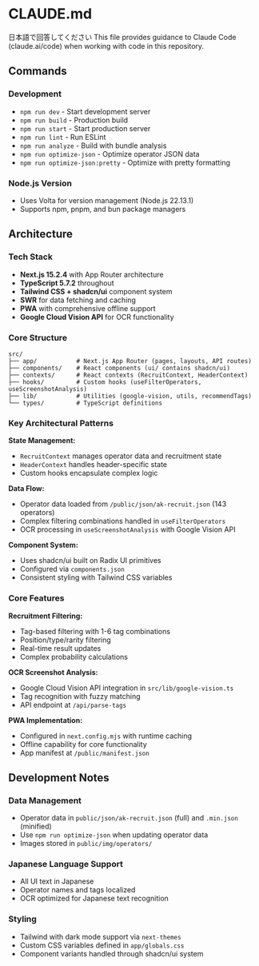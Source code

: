 # CLAUDE.md

日本語で回答してください
This file provides guidance to Claude Code (claude.ai/code) when working with code in this repository.

## Commands

### Development
- `npm run dev` - Start development server
- `npm run build` - Production build
- `npm run start` - Start production server
- `npm run lint` - Run ESLint
- `npm run analyze` - Build with bundle analysis
- `npm run optimize-json` - Optimize operator JSON data
- `npm run optimize-json:pretty` - Optimize with pretty formatting

### Node.js Version
- Uses Volta for version management (Node.js 22.13.1)
- Supports npm, pnpm, and bun package managers

## Architecture

### Tech Stack
- **Next.js 15.2.4** with App Router architecture
- **TypeScript 5.7.2** throughout
- **Tailwind CSS + shadcn/ui** component system
- **SWR** for data fetching and caching
- **PWA** with comprehensive offline support
- **Google Cloud Vision API** for OCR functionality

### Core Structure
```
src/
├── app/           # Next.js App Router (pages, layouts, API routes)
├── components/    # React components (ui/ contains shadcn/ui)
├── contexts/      # React contexts (RecruitContext, HeaderContext)
├── hooks/         # Custom hooks (useFilterOperators, useScreenshotAnalysis)
├── lib/           # Utilities (google-vision, utils, recommendTags)
└── types/         # TypeScript definitions
```

### Key Architectural Patterns

**State Management:**
- `RecruitContext` manages operator data and recruitment state
- `HeaderContext` handles header-specific state
- Custom hooks encapsulate complex logic

**Data Flow:**
- Operator data loaded from `/public/json/ak-recruit.json` (143 operators)
- Complex filtering combinations handled in `useFilterOperators`
- OCR processing in `useScreenshotAnalysis` with Google Vision API

**Component System:**
- Uses shadcn/ui built on Radix UI primitives
- Configured via `components.json`
- Consistent styling with Tailwind CSS variables

### Core Features

**Recruitment Filtering:**
- Tag-based filtering with 1-6 tag combinations
- Position/type/rarity filtering
- Real-time result updates
- Complex probability calculations

**OCR Screenshot Analysis:**
- Google Cloud Vision API integration in `src/lib/google-vision.ts`
- Tag recognition with fuzzy matching
- API endpoint at `/api/parse-tags`

**PWA Implementation:**
- Configured in `next.config.mjs` with runtime caching
- Offline capability for core functionality
- App manifest at `/public/manifest.json`

## Development Notes

### Data Management
- Operator data in `public/json/ak-recruit.json` (full) and `.min.json` (minified)
- Use `npm run optimize-json` when updating operator data
- Images stored in `public/img/operators/`

### Japanese Language Support
- All UI text in Japanese
- Operator names and tags localized
- OCR optimized for Japanese text recognition

### Styling
- Tailwind with dark mode support via `next-themes`
- Custom CSS variables defined in `app/globals.css`
- Component variants handled through shadcn/ui system